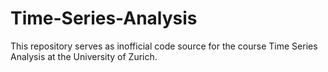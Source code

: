 # Time-Series-Analysis

This repository serves as inofficial code source for the course Time Series Analysis at the University of Zurich.
